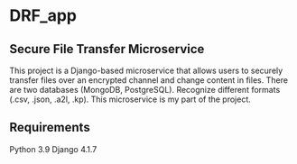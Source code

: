 # DRF_app
## Secure File Transfer Microservice
This project is a Django-based microservice that allows users to securely transfer files over an encrypted channel and change content in files. There are two databases (MongoDB, PostgreSQL). Recognize different formats (.csv, .json, .a2l, .kp). This microservice is my part of the project.

## Requirements
Python 3.9
Django 4.1.7
